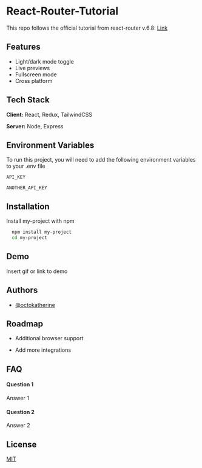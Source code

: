 
# React-Router-Tutorial

This repo follows the official tutorial from react-router v.6.8: [Link](https://reactrouter.com/en/main/start/tutorial)

## Features

- Light/dark mode toggle
- Live previews
- Fullscreen mode
- Cross platform


## Tech Stack

**Client:** React, Redux, TailwindCSS

**Server:** Node, Express


## Environment Variables

To run this project, you will need to add the following environment variables to your .env file

`API_KEY`

`ANOTHER_API_KEY`


## Installation

Install my-project with npm

```bash
  npm install my-project
  cd my-project
```
    
## Demo

Insert gif or link to demo


## Authors

- [@octokatherine](https://www.github.com/octokatherine)


## Roadmap

- Additional browser support

- Add more integrations


## FAQ

#### Question 1

Answer 1

#### Question 2

Answer 2


## License

[MIT](https://choosealicense.com/licenses/mit/)

